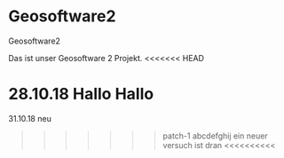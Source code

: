 # Geosoftware2
Geosoftware2

Das ist unser Geosoftware 2 Projekt.
<<<<<<< HEAD

28.10.18
Hallo Hallo
=======
31.10.18
neu
>>>>>>> patch-1
abcdefghij
ein neuer versuch ist dran <<<<<<<<<<
